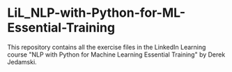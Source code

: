 # LiL_NLP-with-Python-for-ML-Essential-Training
This repository contains all the exercise files in the LinkedIn Learning course "NLP with Python for Machine Learning Essential Training" by Derek Jedamski.

